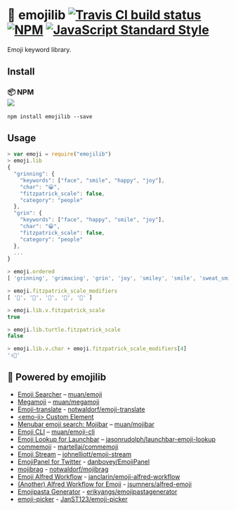 # :book: emojilib [![Travis CI build status](https://img.shields.io/travis/muan/emojilib.svg?style=flat-square)](https://travis-ci.org/muan/emojilib) [![NPM](https://img.shields.io/npm/dt/emojilib.svg?style=flat-square&colorB=fd7463)](https://www.npmjs.com/package/emojilib) [![JavaScript Standard Style](https://img.shields.io/badge/code%20style-standard-brightgreen.svg?style=flat-square&colorB=f1d04a)](https://github.com/feross/standard)

Emoji keyword library.

## Install

### :package: NPM<br>![](https://img.shields.io/npm/v/emojilib.svg?style=flat-square)

```
npm install emojilib --save
```

## Usage

```javascript
> var emoji = require("emojilib")
> emoji.lib
{
  "grinning": {
    "keywords": ["face", "smile", "happy", "joy"],
    "char": "😀",
    "fitzpatrick_scale": false,
    "category": "people"
  },
  "grin": {
    "keywords": ["face", "happy", "smile", "joy"],
    "char": "😁",
    "fitzpatrick_scale": false,
    "category": "people"
  },
  ...
}

> emoji.ordered
[ 'grinning', 'grimacing', 'grin', 'joy', 'smiley', 'smile', 'sweat_smile', ...]

> emoji.fitzpatrick_scale_modifiers
[ '🏻', '🏼', '🏽', '🏾', '🏿' ]

> emoji.lib.v.fitzpatrick_scale
true

> emoji.lib.turtle.fitzpatrick_scale
false

> emoji.lib.v.char + emoji.fitzpatrick_scale_modifiers[4]
'✌🏿'
```

## :electric_plug: Powered by emojilib

* [Emoji Searcher](http://emoji.muan.co) – [muan/emoji](https://github.com/muan/emoji)
* [Megamoji](http://megamoji.muan.co) – [muan/megamoji](https://github.com/muan/megamoji)
* [Emoji-translate](http://meowni.ca/emoji-translate) - [notwaldorf/emoji-translate](https://github.com/notwaldorf/emoji-translate)
* [\<emo-ji\> Custom Element](https://github.com/wbinnssmith/emo-ji)
* [Menubar emoji search: Mojibar](https://github.com/muan/mojibar) – [muan/mojibar](https://github.com/muan/mojibar)
* [Emoji CLI](https://github.com/muan/emoji-cli) – [muan/emoji-cli](https://github.com/muan/emoji-cli)
* [Emoji Lookup for Launchbar](https://github.com/jasonrudolph/launchbar-emoji-lookup) – [jasonrudolph/launchbar-emoji-lookup](https://github.com/jasonrudolph/launchbar-emoji-lookup)
* [commemoji](https://www.npmjs.com/package/commemoji) - [martellaj/commemoji](https://github.com/martellaj/commemoji)
* [Emoji Stream](https://www.npmjs.com/package/emoji-stream) – [johnelliott/emoji-stream](https://github.com/johnelliott/emoji-stream)
* [EmojiPanel for Twitter](http://bit.ly/emojipanel) - [danbovey/EmojiPanel](https://github.com/danbovey/EmojiPanel)
* [mojibrag](https://mojibrag.firebaseapp.com/) - [notwaldorf/mojibrag](https://github.com/notwaldorf/mojibrag)
* [Emoji Alfred Workflow](https://www.npmjs.com/package/emoji-alfred-workflow) - [janclarin/emoji-alfred-workflow](https://github.com/janclarin/emoji-alfred-workflow)
* [(Another) Alfred Workflow for Emoji](https://www.alfredforum.com/topic/11126-alfred-emoji-search-emojis-by-name-or-keyword/) - [jsumners/alfred-emoji](https://github.com/jsumners/alfred-emoji)
* [Emojipasta Generator](http://erikyangs.com/emojipastagenerator/) - [erikyangs/emojipastagenerator](https://github.com/erikyangs/emojipastagenerator)
* [emoji-picker](https://github.com/JanST123/emoji-picker) - [JanST123/emoji-picker](https://github.com/JanST123/emoji-picker)
